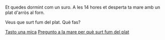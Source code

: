 Et quedes dormint com un suro. A les 14 hores
et desperta ta mare amb un plat d'arròs al forn.

Veus que surt fum del plat. Què fas?

[Tasto una mica](tastar/tastar_arros.md)
[Pregunto a la mare per què surt fum del plat](preguntar/preguntar_fum.md)